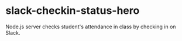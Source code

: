 # slack-checkin-status-hero
Node.js server checks student's attendance in class by checking in on Slack. 
